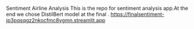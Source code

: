 Sentiment Airline Analysis
This is the repo for sentiment analysis app.At the end we chose DistilBert model at the final .
https://finalsentiment-jp3pqsqgz2nkocfmc8ygmn.streamlit.app
